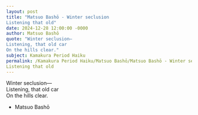 ```yaml
---
layout: post
title: "Matsuo Bashō - Winter seclusion  
Listening that old"
date: 2024-12-28 12:00:00 -0000
author: Matsuo Bashō
quote: "Winter seclusion—  
Listening, that old car  
On the hills clear."
subject: Kamakura Period Haiku
permalink: /Kamakura Period Haiku/Matsuo Bashō/Matsuo Bashō - Winter seclusion  
Listening that old
---
```


Winter seclusion—  
Listening, that old car  
On the hills clear.

- Matsuo Bashō
